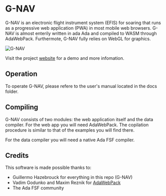 # G-NAV
G-NAV is an electronic flight instrument system (EFIS) for soaring that runs as a progressive web application (PWA) in most mobile web browsers.
G-NAV is almost enterily written in ada Ada and compiled to WASM through AdaWebPack. Furthermote, G-NAV fully relies on WebGL for graphics.

![G-NAV](./docs/gnav_1.png)

Visit the project [website](https://sites.google.com/view/g-nav/news) for a demo and more infomation.

## Operation
To operate G-NAV, please refere to the user's manual located in the docs folder.

## Compiling
G-NAV consists of two modules: the web application itself and the data compiler. For the web app you will need AdaWebPack. The copilation procedure is similar to that of the examples you will find there.

For the data compiler you will need a native Ada FSF compiler.

## Credits
This software is made possible thanks to:
- Guillermo Hazebrouck for everything in this repo (G-NAV)
- Vadim Godunko and Maxim Reznik for [AdaWebPack](https://github.com/godunko/adawebpack)
- The Ada FSF community
